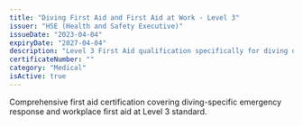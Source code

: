 ```yaml
---
title: "Diving First Aid and First Aid at Work - Level 3"
issuer: "HSE (Health and Safety Executive)"
issueDate: "2023-04-04"
expiryDate: "2027-04-04"
description: "Level 3 First Aid qualification specifically for diving operations and workplace first aid"
certificateNumber: ""
category: "Medical"
isActive: true
---
```


Comprehensive first aid certification covering diving-specific emergency response and workplace first aid at Level 3 standard. 